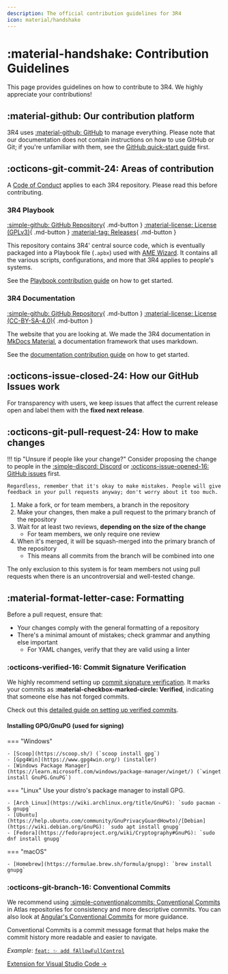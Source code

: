 ```yaml
---
description: The official contribution guidelines for 3R4
icon: material/handshake
---
```


# :material-handshake: Contribution Guidelines

This page provides guidelines on how to contribute to 3R4. We highly appreciate your contributions!

<!-- --8<-- [start:gitNotice] -->
## :material-github: Our contribution platform

3R4 uses [:material-github: GitHub](https://github.com/Atlas-OS) to manage everything. Please note that our documentation does not contain instructions on how to use GitHub or Git; if you're unfamiliar with them, see the [GitHub quick-start guide](https://docs.github.com/get-started/quickstart) first.
<!-- --8<-- [end:gitNotice] -->

## :octicons-git-commit-24: Areas of contribution

A [Code of Conduct](https://github.com/Atlas-OS/.github/blob/main/profile/CODE_OF_CONDUCT.md) applies to each 3R4 repository. Please read this before contributing.

### 3R4 Playbook

[:simple-github: GitHub Repository](https://github.com/Atlas-OS/Atlas){ .md-button }
[:material-license: License (GPLv3)](https://github.com/Atlas-OS/Atlas/blob/main/LICENSE){ .md-button }
[:material-tag: Releases](https://github.com/Atlas-OS/Atlas/releases){ .md-button }

This repository contains 3R4' central source code, which is eventually packaged into a Playbook file (`.apbx`) used with [AME Wizard](https://ameliorated.io/). It contains all the various scripts, configurations, and more that 3R4 applies to people's systems.

See the [Playbook contribution guide](playbook.md) on how to get started.

### 3R4 Documentation

[:simple-github: GitHub Repository](https://github.com/Atlas-OS/docs){ .md-button }
[:material-license: License (CC-BY-SA-4.0)](https://github.com/Atlas-OS/docs/blob/main/LICENSE){ .md-button }

The website that you are looking at. We made the 3R4 documentation in [MkDocs Material](https://squidfunk.github.io/mkdocs-material/), a documentation framework that uses markdown.

See the [documentation contribution guide](documentation.md) on how to get started.

## :octicons-issue-closed-24: How our GitHub Issues work

For transparency with users, we keep issues that affect the current release open and label them with the **fixed next release**.

## :octicons-git-pull-request-24: How to make changes

!!! tip "Unsure if people like your change?"
	Consider proposing the change to people in the [:simple-discord: Discord](https://discord.gg/atlasos) or [:octicons-issue-opened-16: GitHub issues](https://github.com/Atlas-OS/Atlas/issues) first.
	
	Regardless, remember that it's okay to make mistakes. People will give feedback in your pull requests anyway; don't worry about it too much.


1. Make a fork, or for team members, a branch in the repository
1. Make your changes, then make a pull request to the primary branch of the repository
1. Wait for at least two reviews, **depending on the size of the change**
	- For team members, we only require one review
1. When it's merged, it will be squash-merged into the primary branch of the repository
	- This means all commits from the branch will be combined into one

The only exclusion to this system is for team members not using pull requests when there is an uncontroversial and well-tested change.

## :material-format-letter-case: Formatting

Before a pull request, ensure that:

- Your changes comply with the general formatting of a repository
- There's a minimal amount of mistakes; check grammar and anything else important
	- For YAML changes, verify that they are valid using a linter

### :octicons-verified-16: Commit Signature Verification

We highly recommend setting up [commit signature verification](https://docs.github.com/en/authentication/managing-commit-signature-verification). It marks your commits as **:material-checkbox-marked-circle: Verified**, indicating that someone else has not forged commits.

Check out this [detailed guide on setting up verified commits](https://gist.github.com/Beneboe/3183a8a9eb53439dbee07c90b344c77e#file-how-to-setup-verified-commits-md).

#### Installing GPG/GnuPG (used for signing)

=== "Windows"

	- [Scoop](https://scoop.sh/) (`scoop install gpg`)
	- [Gpg4Win](https://www.gpg4win.org/) (installer)
	- [Windows Package Manager](https://learn.microsoft.com/windows/package-manager/winget/) (`winget install GnuPG.GnuPG`)

=== "Linux"
	Use your distro's package manager to install GPG.

	- [Arch Linux](https://wiki.archlinux.org/title/GnuPG): `sudo pacman -S gnupg`
	- [Ubuntu](https://help.ubuntu.com/community/GnuPrivacyGuardHowto)/[Debian](https://wiki.debian.org/GnuPG): `sudo apt install gnupg`
	- [Fedora](https://fedoraproject.org/wiki/Cryptography#GnuPG): `sudo dnf install gnupg`

=== "macOS"

	- [Homebrew](https://formulae.brew.sh/formula/gnupg): `brew install gnupg`

### :octicons-git-branch-16: Conventional Commits

We recommend using [:simple-conventionalcommits: Conventional Commits](https://www.conventionalcommits.org/) in Atlas repositories for consistency and more descriptive commits. You can also look at [Angular's Conventional Commits](https://github.com/angular/angular/blob/68a6a07/CONTRIBUTING.md#commit) for more guidance.

Conventional Commits is a commit message format that helps make the commit history more readable and easier to navigate.

*Example*: [`feat: ✨ add fAllowFullControl`](https://github.com/Atlas-OS/Atlas/commit/72cdcc7b327df19fd07e9c6eb0a10812ac6936b0)

[Extension for Visual Studio Code ->](https://github.com/vivaxy/vscode-conventional-commits)